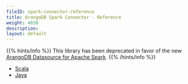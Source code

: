 ```yaml
---
fileID: spark-connector-reference
title: ArangoDB Spark Connector - Reference
weight: 4030
description: 
layout: default
---
```

{{% hints/info %}}
This library has been deprecated in favor of the new [ArangoDB Datasource for Apache Spark](../../spark-connector-new).
{{% /hints/info %}}

- [Scala](spark-connector-reference-scala)
- [Java](spark-connector-reference-java)
